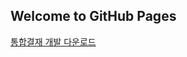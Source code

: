 ## Welcome to GitHub Pages

[통합결재 개발 다운로드](itms-services://?action=download-manifest&url="https://dl.dropboxusercontent.com/s/x0akzgazzlpv9z4/mTotalSign_dev.plist")
